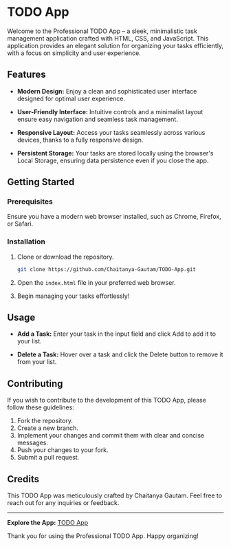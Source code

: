 # TODO App

Welcome to the Professional TODO App – a sleek, minimalistic task management application crafted with HTML, CSS, and JavaScript. This application provides an elegant solution for organizing your tasks efficiently, with a focus on simplicity and user experience.

## Features

- **Modern Design:** Enjoy a clean and sophisticated user interface designed for optimal user experience.

- **User-Friendly Interface:** Intuitive controls and a minimalist layout ensure easy navigation and seamless task management.

- **Responsive Layout:** Access your tasks seamlessly across various devices, thanks to a fully responsive design.

- **Persistent Storage:** Your tasks are stored locally using the browser's Local Storage, ensuring data persistence even if you close the app.

## Getting Started

### Prerequisites

Ensure you have a modern web browser installed, such as Chrome, Firefox, or Safari.

### Installation

1. Clone or download the repository.

    ```bash
    git clone https://github.com/Chaitanya-Gautam/TODO-App.git
    ```

2. Open the `index.html` file in your preferred web browser.

3. Begin managing your tasks effortlessly!

## Usage

- **Add a Task:** Enter your task in the input field and click Add to add it to your list.

- **Delete a Task:** Hover over a task and click the Delete button to remove it from your list.

## Contributing

If you wish to contribute to the development of this TODO App, please follow these guidelines:

1. Fork the repository.
2. Create a new branch.
3. Implement your changes and commit them with clear and concise messages.
4. Push your changes to your fork.
5. Submit a pull request.

## Credits

This TODO App was meticulously crafted by Chaitanya Gautam. Feel free to reach out for any inquiries or feedback.


----
**Explore the App:** [TODO App](https://chaitanya-gautam.github.io/TODO-App/)

Thank you for using the Professional TODO App. Happy organizing!

